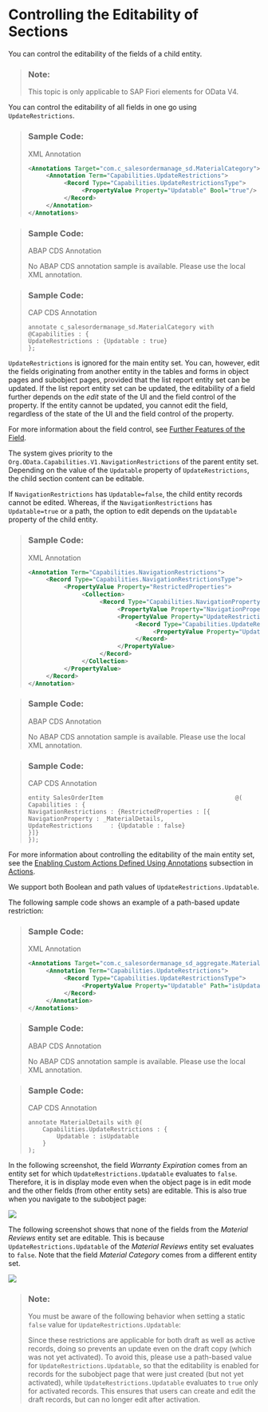 <!-- loio5c8763f0fb1f4cc7aaab6cc19d5ee45c -->

# Controlling the Editability of Sections

You can control the editability of the fields of a child entity.

> ### Note:  
> This topic is only applicable to SAP Fiori elements for OData V4.



You can control the editability of all fields in one go using `UpdateRestrictions`.

> ### Sample Code:  
> XML Annotation
> 
> ```xml
> <Annotations Target="com.c_salesordermanage_sd.MaterialCategory">
>      <Annotation Term="Capabilities.UpdateRestrictions">
>           <Record Type="Capabilities.UpdateRestrictionsType">
>                <PropertyValue Property="Updatable" Bool="true"/>
>           </Record>
>      </Annotation>
> </Annotations>
> 
> 
> ```

> ### Sample Code:  
> ABAP CDS Annotation
> 
> No ABAP CDS annotation sample is available. Please use the local XML annotation.

> ### Sample Code:  
> CAP CDS Annotation
> 
> ```
> annotate c_salesordermanage_sd.MaterialCategory with @Capabilities : {
> UpdateRestrictions : {Updatable : true}
> };
> 
> ```

`UpdateRestrictions` is ignored for the main entity set. You can, however, edit the fields originating from another entity in the tables and forms in object pages and subobject pages, provided that the list report entity set can be updated. If the list report entity set can be updated, the editability of a field further depends on the *edit* state of the UI and the field control of the property. If the entity cannot be updated, you cannot edit the field, regardless of the state of the UI and the field control of the property.

For more information about the field control, see [Further Features of the Field](further-features-of-the-field-f49a0f7.md).

The system gives priority to the `Org.OData.Capabilities.V1.NavigationRestrictions` of the parent entity set. Depending on the value of the `Updatable` property of `UpdateRestrictions`, the child section content can be editable.

If `NavigationRestrictions` has `Updatable=false`, the child entity records cannot be edited. Whereas, if the `NavigationRestrictions` has `Updatable=true` or a path, the option to edit depends on the `Updatable` property of the child entity.

> ### Sample Code:  
> XML Annotation
> 
> ```xml
> <Annotation Term="Capabilities.NavigationRestrictions">
>      <Record Type="Capabilities.NavigationRestrictionsType">
>           <PropertyValue Property="RestrictedProperties">
>                <Collection>
>                     <Record Type="Capabilities.NavigationPropertyRestriction">
>                          <PropertyValue Property="NavigationProperty" NavigationPropertyPath="_MaterialDetails"/>
>                          <PropertyValue Property="UpdateRestrictions">
>                               <Record Type="Capabilities.UpdateRestrictionsType">
>                                    <PropertyValue Property="Updatable" Bool="false"/>
>                               </Record>
>                          </PropertyValue>
>                     </Record>
>                </Collection>
>           </PropertyValue>
>      </Record>
> </Annotation>
> ```

> ### Sample Code:  
> ABAP CDS Annotation
> 
> No ABAP CDS annotation sample is available. Please use the local XML annotation.

> ### Sample Code:  
> CAP CDS Annotation
> 
> ```
> entity SalesOrderItem                                     @(
> Capabilities : {
> NavigationRestrictions : {RestrictedProperties : [{
> NavigationProperty : _MaterialDetails,
> UpdateRestrictions     : {Updatable : false}
> }]}        
> });
> 
> ```

For more information about controlling the editability of the main entity set, see the [Enabling Custom Actions Defined Using Annotations](actions-cbf16c5.md#loiocbf16c599f2d4b8796e3702f7d4aae6c__subsection_xkx_gwq_nsb) subsection in [Actions](actions-cbf16c5.md).

We support both Boolean and path values of `UpdateRestrictions.Updatable`.

The following sample code shows an example of a path-based update restriction:

> ### Sample Code:  
> XML Annotation
> 
> ```xml
> <Annotations Target="com.c_salesordermanage_sd_aggregate.MaterialDetails">
>      <Annotation Term="Capabilities.UpdateRestrictions">
>           <Record Type="Capabilities.UpdateRestrictionsType">
>                <PropertyValue Property="Updatable" Path="isUpdatable"/>
>           </Record>
>      </Annotation>
> </Annotations>
> 
> ```

> ### Sample Code:  
> ABAP CDS Annotation
> 
> No ABAP CDS annotation sample is available. Please use the local XML annotation.

> ### Sample Code:  
> CAP CDS Annotation
> 
> ```
> annotate MaterialDetails with @(
>     Capabilities.UpdateRestrictions : {
>         Updatable : isUpdatable
>     }
> );
> 
> ```

In the following screenshot, the field *Warranty Expiration* comes from an entity set for which `UpdateRestrictions.Updatable` evaluates to `false`. Therefore, it is in display mode even when the object page is in edit mode and the other fields \(from other entity sets\) are editable. This is also true when you navigate to the subobject page:

![](images/UpdateRestrictions1_9616035.png)

The following screenshot shows that none of the fields from the *Material Reviews* entity set are editable. This is because `UpdateRestrictions.Updatable` of the *Material Reviews* entity set evaluates to `false`. Note that the field *Material Category* comes from a different entity set.

![](images/UpdateRestrictions2_b3a0021.png)

> ### Note:  
> You must be aware of the following behavior when setting a static `false` value for `UpdateRestrictions.Updatable`:
> 
> Since these restrictions are applicable for both draft as well as active records, doing so prevents an update even on the draft copy \(which was not yet activated\). To avoid this, please use a path-based value for `UpdateRestrictions.Updatable`, so that the editability is enabled for records for the subobject page that were just created \(but not yet activated\), while `UpdateRestrictions.Updatable` evaluates to `true` only for activated records. This ensures that users can create and edit the draft records, but can no longer edit after activation.

